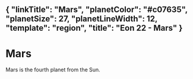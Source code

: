 {
    "linkTitle": "Mars",
    "planetColor": "#c07635",
    "planetSize": 27,
    "planetLineWidth": 12,
    "template": "region",
    "title": "Eon 22 - Mars"
}
---

# Mars

Mars is the fourth planet from the Sun.